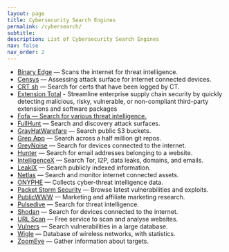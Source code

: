 ```yaml
---
layout: page
title: Cybersecurity Search Engines
permalink: /cybersearch/
subtitle:  
description: List of Cybersecurity Search Engines
nav: false
nav_order: 2
---
```


* [Binary Edge](https://www.binaryedge.io/) — Scans the internet for threat intelligence.
* [Censys](https://censys.io/) — Assessing attack surface for internet connected devices.
* [CRT sh](https://crt.sh/) — Search for certs that have been logged by CT.
* [Extension Total](https://www.extensiontotal.com/) - Streamline enterprise supply chain security by quickly detecting malicious, risky, vulnerable, or non-compliant third-party extensions and software packages
* [Fofa — Search for various threat intelligence.]()
* [FullHunt](https://fullhunt.io/) — Search and discovery attack surfaces.
* [GrayHatWarefare](https://grayhatwarfare.com/) — Search public S3 buckets.
* [Grep App](https://grep.app/) — Search across a half million git repos.
* [GreyNoise](https://www.greynoise.io/) — Search for devices connected to the internet.
* [Hunter](https://hunter.io/) — Search for email addresses belonging to a website.
* [IntelligenceX](https://intelx.io/) — Search Tor, I2P, data leaks, domains, and emails.
* [LeakIX](https://leakix.net/) — Search publicly indexed information.
* [Netlas](https://netlas.io/) — Search and monitor internet connected assets.
* [ONYPHE](https://www.onyphe.io/) — Collects cyber-threat intelligence data.
* [Packet Storm Security](https://packetstormsecurity.com/) — Browse latest vulnerabilities and exploits.
* [PublicWWW](https://publicwww.com/) — Marketing and affiliate marketing research.
* [Pulsedive](https://pulsedive.com/) — Search for threat intelligence.
* [Shodan](https://www.shodan.io/) — Search for devices connected to the internet.
* [URL Scan](https://urlscan.io/) — Free service to scan and analyse websites.
* [Vulners](https://vulners.com/) — Search vulnerabilities in a large database.
* [Wigle](https://www.wigle.net/) — Database of wireless networks, with statistics.
* [ZoomEye](https://www.zoomeye.org/) — Gather information about targets.
